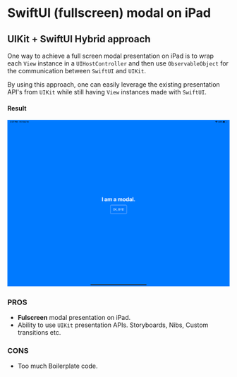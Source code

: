 
# SwiftUI (fullscreen) modal on iPad
## UIKit + SwiftUI Hybrid approach

One way to achieve a full screen modal presentation on iPad is to wrap each `View` instance in a `UIHostController` and then use `ObservableObject` for the communication between `SwiftUI` and `UIKit`.

By using this approach, one can easily leverage the existing presentation API's from `UIKit` while still having `View` instances made with `SwiftUI`.

#### Result

![SwiftUI + UIKit Hybrid](https://github.com/piterwilson/SwiftUI-Modal-on-iPad/raw/master/screenshots/hybrid.png)

### PROS
* **Fulscreen** modal presentation on iPad.
* Ability to use `UIKit` presentation APIs. Storyboards, Nibs, Custom transitions etc. 

### CONS
* Too much Boilerplate code.